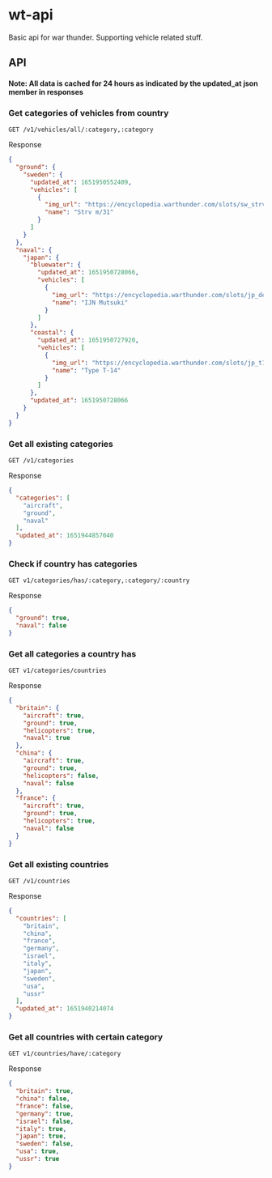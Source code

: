 # wt-api
Basic api for war thunder. Supporting vehicle related stuff.
## API

#### Note: All data is cached for 24 hours as indicated by the updated_at json member in responses

### Get categories of vehicles from country
```http request
GET /v1/vehicles/all/:category,:category
```
Response
```json
{
  "ground": {
    "sweden": {
      "updated_at": 1651950552409,
      "vehicles": [
        {
          "img_url": "https://encyclopedia.warthunder.com/slots/sw_strv_m31.png",
          "name": "Strv m/31"
        }
      ]
    }
  },
  "naval": {
    "japan": {
      "bluewater": {
        "updated_at": 1651950728066,
        "vehicles": [
          {
            "img_url": "https://encyclopedia.warthunder.com/slots/jp_destroyer_mutsuki.png",
            "name": "IJN Mutsuki"
          }
        ]
      },
      "coastal": {
        "updated_at": 1651950727920,
        "vehicles": [
          {
            "img_url": "https://encyclopedia.warthunder.com/slots/jp_t14_class.png",
            "name": "Type T-14"
          }
        ]
      },
      "updated_at": 1651950728066
    }
  }
}
```

### Get all existing categories
```http request
GET /v1/categories
```
Response
```json
{
  "categories": [
    "aircraft",
    "ground",
    "naval"
  ],
  "updated_at": 1651944857040
}
```

### Check if country has categories
```http request
GET v1/categories/has/:category,:category/:country
```
Response
```json
{
  "ground": true,
  "naval": false
}
```

### Get all categories a country has
```http request
GET v1/categories/countries
```
Response
```json
{
  "britain": {
    "aircraft": true,
    "ground": true,
    "helicopters": true,
    "naval": true
  },
  "china": {
    "aircraft": true,
    "ground": true,
    "helicopters": false,
    "naval": false
  },
  "france": {
    "aircraft": true,
    "ground": true,
    "helicopters": true,
    "naval": false
  }
}
```

### Get all existing countries
```http request
GET /v1/countries
```
Response
```json
{
  "countries": [
    "britain",
    "china",
    "france",
    "germany",
    "israel",
    "italy",
    "japan",
    "sweden",
    "usa",
    "ussr"
  ],
  "updated_at": 1651940214074
}
```

### Get all countries with certain category
```http request
GET v1/countries/have/:category
```
Response
```json
{
  "britain": true,
  "china": false,
  "france": false,
  "germany": true,
  "israel": false,
  "italy": true,
  "japan": true,
  "sweden": false,
  "usa": true,
  "ussr": true
}
```